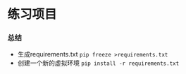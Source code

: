 # 练习项目




### 总结
- 生成requirements.txt `pip freeze >requirements.txt`
- 创建一个新的虚拟环境
    `pip install -r requirements.txt`